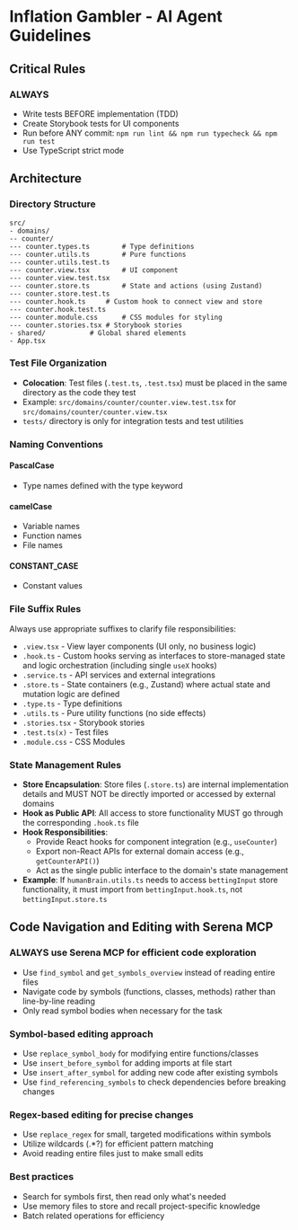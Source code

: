 # Inflation Gambler - AI Agent Guidelines

## Critical Rules

### ALWAYS
- Write tests BEFORE implementation (TDD)
- Create Storybook tests for UI components
- Run before ANY commit: `npm run lint && npm run typecheck && npm run test`
- Use TypeScript strict mode

## Architecture

### Directory Structure
```
src/
- domains/
-- counter/
--- counter.types.ts		# Type definitions
--- counter.utils.ts		# Pure functions
--- counter.utils.test.ts
--- counter.view.tsx		# UI component
--- counter.view.test.tsx
--- counter.store.ts		# State and actions (using Zustand)
--- counter.store.test.ts
--- counter.hook.ts		# Custom hook to connect view and store
--- counter.hook.test.ts
--- counter.module.css		# CSS modules for styling
--- counter.stories.tsx	# Storybook stories
- shared/			# Global shared elements
- App.tsx
```

### Test File Organization
- **Colocation**: Test files (`.test.ts`, `.test.tsx`) must be placed in the same directory as the code they test
- Example: `src/domains/counter/counter.view.test.tsx` for `src/domains/counter/counter.view.tsx`
- `tests/` directory is only for integration tests and test utilities

### Naming Conventions

#### PascalCase
- Type names defined with the type keyword

#### camelCase
- Variable names
- Function names
- File names

#### CONSTANT_CASE
- Constant values

### File Suffix Rules
Always use appropriate suffixes to clarify file responsibilities:
- `.view.tsx` - View layer components (UI only, no business logic)
- `.hook.ts` - Custom hooks serving as interfaces to store-managed state and logic orchestration (including single `useX` hooks)
- `.service.ts` - API services and external integrations
- `.store.ts` - State containers (e.g., Zustand) where actual state and mutation logic are defined
- `.type.ts` - Type definitions
- `.utils.ts` - Pure utility functions (no side effects)
- `.stories.tsx` - Storybook stories
- `.test.ts(x)` - Test files
- `.module.css` - CSS Modules

### State Management Rules
- **Store Encapsulation**: Store files (`.store.ts`) are internal implementation details and MUST NOT be directly imported or accessed by external domains
- **Hook as Public API**: All access to store functionality MUST go through the corresponding `.hook.ts` file
- **Hook Responsibilities**:
  - Provide React hooks for component integration (e.g., `useCounter`)
  - Export non-React APIs for external domain access (e.g., `getCounterAPI()`)
  - Act as the single public interface to the domain's state management
- **Example**: If `humanBrain.utils.ts` needs to access `bettingInput` store functionality, it must import from `bettingInput.hook.ts`, not `bettingInput.store.ts`

## Code Navigation and Editing with Serena MCP

### ALWAYS use Serena MCP for efficient code exploration
- Use `find_symbol` and `get_symbols_overview` instead of reading entire files
- Navigate code by symbols (functions, classes, methods) rather than line-by-line reading
- Only read symbol bodies when necessary for the task

### Symbol-based editing approach
- Use `replace_symbol_body` for modifying entire functions/classes
- Use `insert_before_symbol` for adding imports at file start
- Use `insert_after_symbol` for adding new code after existing symbols
- Use `find_referencing_symbols` to check dependencies before breaking changes

### Regex-based editing for precise changes
- Use `replace_regex` for small, targeted modifications within symbols
- Utilize wildcards (.*?) for efficient pattern matching
- Avoid reading entire files just to make small edits

### Best practices
- Search for symbols first, then read only what's needed
- Use memory files to store and recall project-specific knowledge
- Batch related operations for efficiency